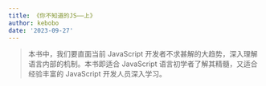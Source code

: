 ```yaml
---
title: 《你不知道的JS——上》
author: kebobo
date: '2023-09-27'
---
```


> 本书中，我们要直面当前 JavaScript 开发者不求甚解的大趋势，深入理解语言内部的机制。本书即适合 JavaScript 语言初学者了解其精髓，又适合经验丰富的 JavaScript 开发人员深入学习。
